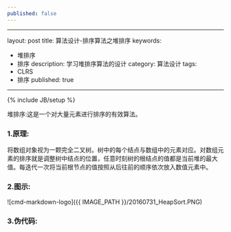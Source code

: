 ```yaml
---
published: false
---
```

---
layout: post
title: 算法设计-排序算法之堆排序
keywords:
  - 堆排序
  - 排序
description: 学习堆排序算法的设计
category: 算法设计
tags:
  - CLRS
  - 排序
published: true
---
{% include JB/setup %}

堆排序:这是一个对大量元素进行排序的有效算法。

<!--more-->
### 1.原理:
将数组对象视为一颗完全二叉树。树中的每个结点与数组中的元素对应。对数组元素的排序就是调整树中结点的位置，任意时刻树的根结点的值都是当前堆的最大值。每迭代一次将当前根节点的值按照从后往前的顺序依次放入数值元素中。

### 2.图示:
![cmd-markdown-logo]({{ IMAGE_PATH }}/20160731_HeapSort.PNG)

### 3.伪代码: